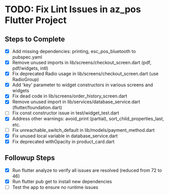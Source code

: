 # TODO: Fix Lint Issues in az_pos Flutter Project

## Steps to Complete

- [x] Add missing dependencies: printing, esc_pos_bluetooth to pubspec.yaml
- [x] Remove unused imports in lib/screens/checkout_screen.dart (pdf, pdf/widgets, intl)
- [x] Fix deprecated Radio usage in lib/screens/checkout_screen.dart (use RadioGroup)
- [x] Add 'key' parameter to widget constructors in various screens and widgets
- [x] Fix dead code in lib/screens/order_history_screen.dart
- [x] Remove unused import in lib/services/database_service.dart (flutter/foundation.dart)
- [ ] Fix const constructor issue in test/widget_test.dart
- [x] Address other warnings: avoid_print (partial), sort_child_properties_last, etc.
- [ ] Fix unreachable_switch_default in lib/models/payment_method.dart
- [x] Fix unused local variable in database_service.dart
- [x] Fix deprecated withOpacity in product_card.dart

## Followup Steps

- [x] Run flutter analyze to verify all issues are resolved (reduced from 72 to 46)
- [x] Run flutter pub get to install new dependencies
- [ ] Test the app to ensure no runtime issues
